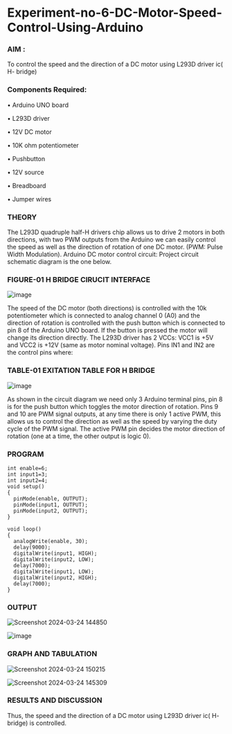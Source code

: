 # Experiment-no-6-DC-Motor-Speed-Control-Using-Arduino

### AIM : 
To control the speed and the direction of a DC motor using L293D driver ic( H- bridge)

### Components Required:
•	Arduino UNO board

•	L293D driver

•	12V DC motor

•	10K ohm potentiometer

•	Pushbutton

•	12V source

•	Breadboard

•	Jumper wires

### THEORY 
The L293D quadruple half-H drivers chip allows us to drive 2 motors in both directions, with two PWM outputs from the Arduino we can easily control the speed as well as the direction of rotation of one DC motor. (PWM: Pulse Width Modulation).
Arduino DC motor control circuit:
Project circuit schematic diagram is the one below.
### FIGURE-01 H BRIDGE CIRUCIT INTERFACE 
![image](https://user-images.githubusercontent.com/36288975/167763051-b230c183-afc5-46f2-ba95-0f95e10dd6c9.png)

 
The speed of the DC motor (both directions) is controlled with the 10k potentiometer which is connected to analog channel 0 (A0) and the direction of rotation is controlled with the push button which is connected to pin 8 of the Arduino UNO board. If the button is pressed the motor will change its direction directly.
The L293D driver has 2 VCCs: VCC1 is +5V and VCC2 is +12V (same as motor nominal voltage). Pins IN1 and IN2 are the control pins where:
### TABLE-01 EXITATION TABLE FOR H BRIDGE 
![image](https://user-images.githubusercontent.com/36288975/167763120-1421c2c5-8381-49eb-b376-03f6e1113b7a.png)


As shown in the circuit diagram we need only 3 Arduino terminal pins, pin 8 is for the push button which toggles the motor direction of rotation. Pins 9 and 10 are PWM signal outputs, at any time there is only 1 active PWM, this allows us to control the direction as well as the speed by varying the duty cycle of the PWM signal. The active PWM pin decides the motor direction of rotation (one at a time, the other output is logic 0).

### PROGRAM
```
int enable=6;
int input1=3;
int input2=4;
void setup()
{
  pinMode(enable, OUTPUT);
  pinMode(input1, OUTPUT);
  pinMode(input2, OUTPUT);
}

void loop()
{
  analogWrite(enable, 30);
  delay(9000); 
  digitalWrite(input1, HIGH);
  digitalWrite(input2, LOW);
  delay(7000);
  digitalWrite(input1, LOW);
  digitalWrite(input2, HIGH);
  delay(7000);
}
```

### OUTPUT
![Screenshot 2024-03-24 144850](https://github.com/EzhilsreeJ/Experiment-no-7-DC-Motor-Speed-Control-Using-Arduino/assets/144870412/3a25daec-e364-453d-8802-eaad1cbebbe1)

![image](https://github.com/EzhilsreeJ/Experiment-no-7-DC-Motor-Speed-Control-Using-Arduino/assets/144870412/5c9fa503-8983-409d-8bea-f97dbc9f217e)


### GRAPH AND TABULATION 


![Screenshot 2024-03-24 150215](https://github.com/EzhilsreeJ/Experiment-no-7-DC-Motor-Speed-Control-Using-Arduino/assets/144870412/81088c84-3532-41ec-8e87-5014fe3125ab)

![Screenshot 2024-03-24 145309](https://github.com/EzhilsreeJ/Experiment-no-7-DC-Motor-Speed-Control-Using-Arduino/assets/144870412/7fd7cb39-fb70-40b0-be33-977bb21f5679)




### RESULTS AND DISCUSSION 
Thus, the speed and the direction of a DC motor using L293D driver ic( H- bridge) is controlled.
